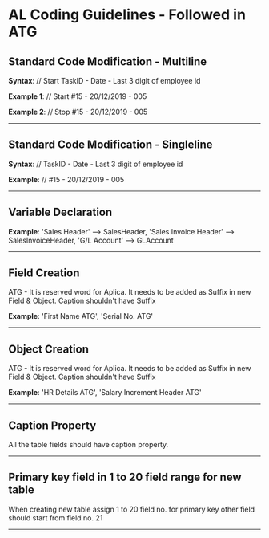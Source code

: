 # AL Coding Guidelines - Followed in ATG

## Standard Code Modification - Multiline
**Syntax**: // Start TaskID - Date - Last 3 digit of employee id

**Example 1**: // Start #15 - 20/12/2019 - 005

**Example 2**: // Stop #15 - 20/12/2019 - 005

---

## Standard Code Modification - Singleline
**Syntax**: // TaskID - Date - Last 3 digit of employee id

**Example**: // #15 - 20/12/2019 - 005

---

## Variable Declaration
**Example**: 'Sales Header' --> SalesHeader, 'Sales Invoice Header' --> SalesInvoiceHeader, 'G/L Account' --> GLAccount

---

## Field Creation
ATG - It is reserved word for Aplica. It needs to be added as Suffix in new Field & Object. Caption shouldn't have Suffix

**Example**: 'First Name ATG', 'Serial No. ATG'

---

## Object Creation
ATG - It is reserved word for Aplica. It needs to be added as Suffix in new Field & Object. Caption shouldn't have Suffix

**Example**: 'HR Details ATG', 'Salary Increment Header ATG'

---

## Caption Property
All the table fields should have caption property.

---

## Primary key field in 1 to 20 field range for new table
When creating new table assign 1 to 20 field no. for primary key other field should start from field no. 21 

---
